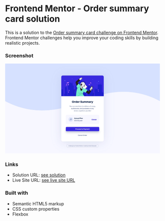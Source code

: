 # Frontend Mentor - Order summary card solution

This is a solution to the [Order summary card challenge on Frontend Mentor](https://www.frontendmentor.io/challenges/order-summary-component-QlPmajDUj). Frontend Mentor challenges help you improve your coding skills by building realistic projects. 

### Screenshot

![](./design/desktop-design.jpeg)

### Links

- Solution URL: [see solution](https://github.com/antonistarzynski/order-summary-componenet-main)
- Live Site URL: [see live site URL](https://antonistarzynski.github.io/order-summary-componenet-main/)


### Built with

- Semantic HTML5 markup
- CSS custom properties
- Flexbox


